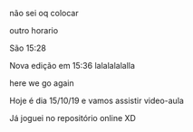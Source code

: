 não sei oq colocar

outro horario

São 15:28

Nova edição em 15:36
lalalalalalla

here we go again

Hoje é dia 15/10/19 e vamos assistir video-aula


Já joguei no repositório online XD
